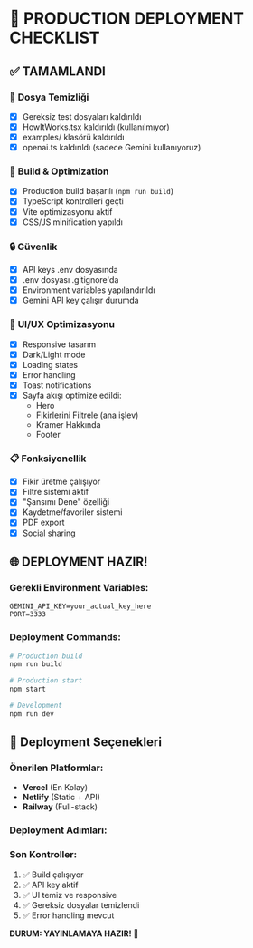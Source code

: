 # 🚀 PRODUCTION DEPLOYMENT CHECKLIST

## ✅ TAMAMLANDI

### 📁 **Dosya Temizliği**
- [x] Gereksiz test dosyaları kaldırıldı
- [x] HowItWorks.tsx kaldırıldı (kullanılmıyor)
- [x] examples/ klasörü kaldırıldı
- [x] openai.ts kaldırıldı (sadece Gemini kullanıyoruz)

### 🔧 **Build & Optimization**
- [x] Production build başarılı (`npm run build`)
- [x] TypeScript kontrolleri geçti
- [x] Vite optimizasyonu aktif
- [x] CSS/JS minification yapıldı

### 🔒 **Güvenlik**
- [x] API keys .env dosyasında
- [x] .env dosyası .gitignore'da
- [x] Environment variables yapılandırıldı
- [x] Gemini API key çalışır durumda

### 🎨 **UI/UX Optimizasyonu**
- [x] Responsive tasarım
- [x] Dark/Light mode
- [x] Loading states
- [x] Error handling
- [x] Toast notifications
- [x] Sayfa akışı optimize edildi:
  - Hero
  - Fikirlerini Filtrele (ana işlev)
  - Kramer Hakkında
  - Footer

### 📋 **Fonksiyonellik**
- [x] Fikir üretme çalışıyor
- [x] Filtre sistemi aktif
- [x] "Şansımı Dene" özelliği
- [x] Kaydetme/favoriler sistemi
- [x] PDF export
- [x] Social sharing

## 🌐 DEPLOYMENT HAZIR!

### **Gerekli Environment Variables:**
```env
GEMINI_API_KEY=your_actual_key_here
PORT=3333
```

### **Deployment Commands:**
```bash
# Production build
npm run build

# Production start
npm start

# Development
npm run dev
```

## 🚀 Deployment Seçenekleri

### Önerilen Platformlar:
- **Vercel** (En Kolay)
- **Netlify** (Static + API)
- **Railway** (Full-stack)

### Deployment Adımları:

### **Son Kontroller:**
1. ✅ Build çalışıyor
2. ✅ API key aktif
3. ✅ UI temiz ve responsive
4. ✅ Gereksiz dosyalar temizlendi
5. ✅ Error handling mevcut

**DURUM: YAYINLAMAYA HAZIR! 🎉**
